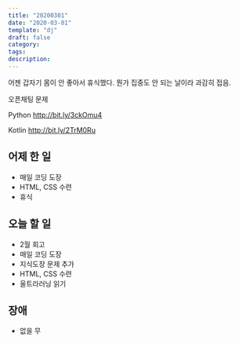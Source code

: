 ```yaml
---
title: "20200301"
date: "2020-03-01"
template: "dj"
draft: false
category: 
tags:
description:
---
```


어젠 갑자기 몸이 안 좋아서 휴식했다.
뭔가 집중도 안 되는 날이라 과감히 접음.

오픈채팅 문제

Python <http://bit.ly/3ckOmu4>

Kotlin <http://bit.ly/2TrM0Ru>

## 어제 한 일

* 매일 코딩 도장
* HTML, CSS 수련
* 휴식

## 오늘 할 일

* 2월 회고
* 매일 코딩 도장
* 지식도장 문제 추가
* HTML, CSS 수련
* 울트라러닝 읽기

## 장애

* 없을 무
